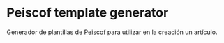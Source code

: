 # Peiscof template generator

Generador de plantillas de [Peiscof](https://peiscof.com "Peiscof") para utilizar en la creación un artículo.
